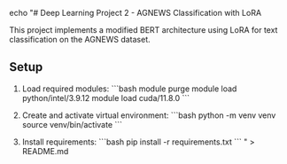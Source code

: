 echo "# Deep Learning Project 2 - AGNEWS Classification with LoRA

This project implements a modified BERT architecture using LoRA for text classification on the AGNEWS dataset.

## Setup
1. Load required modules:
\`\`\`bash
module purge
module load python/intel/3.9.12
module load cuda/11.8.0
\`\`\`

2. Create and activate virtual environment:
\`\`\`bash
python -m venv venv
source venv/bin/activate
\`\`\`

3. Install requirements:
\`\`\`bash
pip install -r requirements.txt
\`\`\`
" > README.md